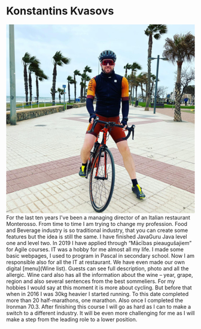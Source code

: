 # Konstantins Kvasovs
![This is image](https://github.com/VUMC-ATP1/konstantins.kvasovs/blob/master/img/1.jpg?raw=true)
For the last ten years I've been a managing director of an Italian restaurant Monterosso.  From time to time I am trying to change my profession. Food and Beverage industry is so traditional industry, that you can create some features but the idea is still the same. I have finished JavaGuru Java level one and level two.  In 2019 I have applied through “Mācības pieaugušajiem” for Agile courses. IT was a hobby for me almost all my life. I made some basic webpages, I used to program in Pascal in secondary school. Now I am responsible also for all the IT at restaurant. We have even made our own digital [menu](Wine list). Guests can see full description, photo and all the allergic. Wine card also has all the information about the wine – year, grape, region and also several sentences from the best sommeliers. 
For my hobbies I would say at this moment it is more about cycling. But before that when in 2016 I was 30kg heavier I started running. To this date completed more than 20 half-marathons, one marathon. Also once I completed the Ironman 70.3. 
After finishing this course I will go as hard as I can to make a switch to a different industry. It will be even more challenging for me as I will make a step from the leading role to a lower position.
